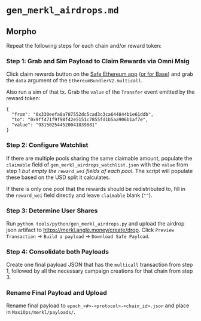 # `gen_merkl_airdrops.md`

## Morpho

Repeat the following steps for each chain and/or reward token:

### Step 1: Grab and Sim Payload to Claim Rewards via Omni Msig

Click claim rewards button on the [Safe Ethereum app](https://app.safe.global/apps/open?safe=eth:0x9ff471F9f98F42E5151C7855fD1b5aa906b1AF7e&appUrl=https%3A%2F%2Fsafe-app.morpho.org) ([or for Base](https://app.safe.global/apps/open?safe=base:0x9ff471F9f98F42E5151C7855fD1b5aa906b1AF7e&appUrl=https://safe-app.morpho.org)) and grab the `data` argument of the `EthereumBundlerV2.multicall`.

Also run a sim of that tx. Grab the `value` of the `Transfer` event emitted by the reward token:

```
{
  "from": "0x330eefa8a787552dc5cad3c3ca644844b1e61ddb",
  "to": "0x9ff471f9f98f42e5151c7855fd1b5aa906b1af7e",
  "value": "931502544520041839881"
}
```

### Step 2: Configure Watchlist

If there are multiple pools sharing the same claimable amount, populate the `claimable` field of `gen_merkl_airdrops_watchlist.json` with the `value` from step 1 _but empty the `reward_wei` fields of each pool_. The script will populate these based on the USD split it calculates.

If there is only one pool that the rewards should be redistributed to, fill in the `reward_wei` field directly and leave `claimable` blank (`""`).

### Step 3: Determine User Shares

Run `python tools/python/gen_merkl_airdrops.py` and upload the airdrop json artifact to https://merkl.angle.money/create/drop. Click `Preview Transaction` -> `Build a payload` -> `Download Safe Payload`.

### Step 4: Consolidate both Payloads

Create one final payload JSON that has the `multicall` transaction from step 1, followed by all the necessary campaign creations for that chain from step 3.

### Rename Final Payload and Upload

Rename final payload to `epoch_<#>-<protocol>-<chain_id>.json` and place in `MaxiOps/merkl/payloads/`.

